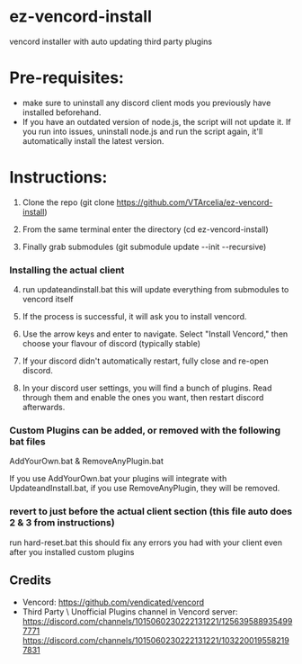 # ez-vencord-install
vencord installer with auto updating third party plugins

# Pre-requisites:
* make sure to uninstall any discord client mods you previously have installed beforehand.
* If you have an outdated version of node.js, the script will not update it. If you run into issues, uninstall node.js and run the script again, it'll automatically install the latest version.

# Instructions:
1. Clone the repo (git clone https://github.com/VTArcelia/ez-vencord-install)

2. From the same terminal enter the directory (cd ez-vencord-install)
3. Finally grab submodules (git submodule update --init --recursive)

### Installing the actual client
4. run updateandinstall.bat this will update everything from submodules to vencord itself

5. If the process is successful, it will ask you to install vencord.
6. Use the arrow keys and enter to navigate. Select "Install Vencord," then choose your flavour of discord (typically stable)
7. If your discord didn't automatically restart, fully close and re-open discord.
8. In your discord user settings, you will find a bunch of plugins. Read through them and enable the ones you want, then restart discord afterwards.


### Custom Plugins can be added, or removed with the following bat files

AddYourOwn.bat & RemoveAnyPlugin.bat


If you use AddYourOwn.bat your plugins will integrate with UpdateandInstall.bat, if you use RemoveAnyPlugin, they will be removed.



### revert to just before the actual client section (this file auto does 2 & 3 from instructions)
run hard-reset.bat this should fix any errors you had with your client even after you installed custom plugins


## Credits
- Vencord: https://github.com/vendicated/vencord
- Third Party \ Unofficial Plugins channel in Vencord server: https://discord.com/channels/1015060230222131221/1256395889354997771 https://discord.com/channels/1015060230222131221/1032200195582197831

